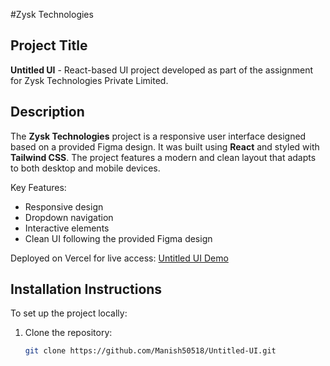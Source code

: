 #Zysk Technologies

## Project Title
**Untitled UI** - React-based UI project developed as part of the assignment for Zysk Technologies Private Limited.

## Description
The **Zysk Technologies** project is a responsive user interface designed based on a provided Figma design. It was built using **React** and styled with **Tailwind CSS**. The project features a modern and clean layout that adapts to both desktop and mobile devices.

Key Features:
- Responsive design
- Dropdown navigation
- Interactive elements
- Clean UI following the provided Figma design

Deployed on Vercel for live access: [Untitled UI Demo](https://untitled-ui-wine.vercel.app/)

## Installation Instructions

To set up the project locally:

1. Clone the repository:
   ```bash
   git clone https://github.com/Manish50518/Untitled-UI.git
